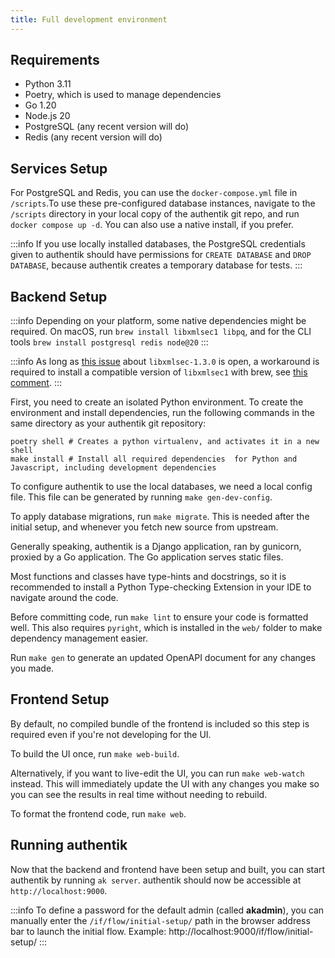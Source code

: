 ```yaml
---
title: Full development environment
---
```


## Requirements

-   Python 3.11
-   Poetry, which is used to manage dependencies
-   Go 1.20
-   Node.js 20
-   PostgreSQL (any recent version will do)
-   Redis (any recent version will do)

## Services Setup

For PostgreSQL and Redis, you can use the `docker-compose.yml` file in `/scripts`.To use these pre-configured database instances, navigate to the `/scripts` directory in your local copy of the authentik git repo, and run `docker compose up -d`.
You can also use a native install, if you prefer.

:::info
If you use locally installed databases, the PostgreSQL credentials given to authentik should have permissions for `CREATE DATABASE` and `DROP DATABASE`, because authentik creates a temporary database for tests.
:::

## Backend Setup

:::info
Depending on your platform, some native dependencies might be required. On macOS, run `brew install libxmlsec1 libpq`, and for the CLI tools `brew install postgresql redis node@20`
:::

:::info
As long as [this issue](https://github.com/xmlsec/python-xmlsec/issues/252) about `libxmlsec-1.3.0` is open, a workaround is required to install a compatible version of `libxmlsec1` with brew, see [this comment](https://github.com/xmlsec/python-xmlsec/issues/254#issuecomment-1511135314).
:::

First, you need to create an isolated Python environment. To create the environment and install dependencies, run the following commands in the same directory as your authentik git repository:

```shell
poetry shell # Creates a python virtualenv, and activates it in a new shell
make install # Install all required dependencies  for Python and Javascript, including development dependencies
```

To configure authentik to use the local databases, we need a local config file. This file can be generated by running `make gen-dev-config`.

To apply database migrations, run `make migrate`. This is needed after the initial setup, and whenever you fetch new source from upstream.

Generally speaking, authentik is a Django application, ran by gunicorn, proxied by a Go application. The Go application serves static files.

Most functions and classes have type-hints and docstrings, so it is recommended to install a Python Type-checking Extension in your IDE to navigate around the code.

Before committing code, run `make lint` to ensure your code is formatted well. This also requires `pyright`, which is installed in the `web/` folder to make dependency management easier.

Run `make gen` to generate an updated OpenAPI document for any changes you made.

## Frontend Setup

By default, no compiled bundle of the frontend is included so this step is required even if you're not developing for the UI.

To build the UI once, run `make web-build`.

Alternatively, if you want to live-edit the UI, you can run `make web-watch` instead.
This will immediately update the UI with any changes you make so you can see the results in real time without needing to rebuild.

To format the frontend code, run `make web`.

## Running authentik

Now that the backend and frontend have been setup and built, you can start authentik by running `ak server`. authentik should now be accessible at `http://localhost:9000`.

:::info
To define a password for the default admin (called **akadmin**), you can manually enter the `/if/flow/initial-setup/` path in the browser address bar to launch the initial flow.
Example: http://localhost:9000/if/flow/initial-setup/
:::
